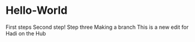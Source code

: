 # Hello-World
First steps
Second step!
Step three
Making a branch
This is a new edit for Hadi on the Hub
